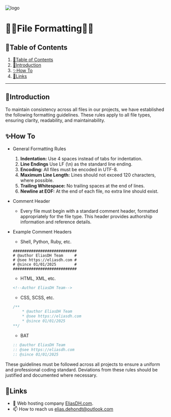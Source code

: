 ![logo](https://eliasdh.com/assets/media/images/logo-github.png)
# 💙🤍File Formatting🤍💙

## 📘Table of Contents

1. [📘Table of Contents](#📘table-of-contents)
2. [🖖Introduction](#🖖introduction)
3. [✨How To](#✨how-to)
4. [🔗Links](#🔗links)

---

## 🖖Introduction

To maintain consistency across all files in our projects, we have established the following formatting guidelines. These rules apply to all file types, ensuring clarity, readability, and maintainability.

## ✨How To

- General Formatting Rules
    1. **Indentation:** Use 4 spaces instead of tabs for indentation.
    2. **Line Endings** Use LF (\n) as the standard line ending.
    3. **Encoding:** All files must be encoded in UTF-8.
    4. **Maximum Line Length:** Lines should not exceed 120 characters, where possible.
    5. **Trailing Whitespace:** No trailing spaces at the end of lines.
    6. **Newline at EOF:** At the end of each file, no extra line should exist.

- Comment Header
    - Every file must begin with a standard comment header, formatted appropriately for the file type. This header provides authorship information and reference details.

- Example Comment Headers
    - Shell, Python, Ruby, etc.
    ```shell
    ############################
    # @author EliasDH Team     #
    # @see https://eliasdh.com #
    # @since 01/01/2025        #
    ############################
    ```
    - HTML, XML, etc.
    ```html
    <!--Author EliasDH Team-->
    ```
    - CSS, SCSS, etc.
    ```css
    /**
        * @author EliasDH Team
        * @see https://eliasdh.com
        * @since 01/01/2025
    **/
    ```
    - BAT
    ```bat
    :: @author EliasDH Team
    :: @see https://eliasdh.com
    :: @since 01/01/2025
    ```

These guidelines must be followed across all projects to ensure a uniform and professional coding standard. Deviations from these rules should be justified and documented where necessary.

## 🔗Links
- 👯 Web hosting company [EliasDH.com](https://eliasdh.com).
- 📫 How to reach us elias.dehondt@outlook.com